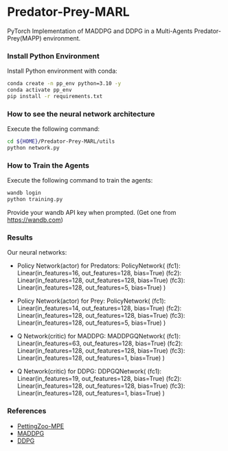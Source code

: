 # Predator-Prey-MARL
PyTorch Implementation of MADDPG and DDPG in a Multi-Agents Predator-Prey(MAPP) environment.

### Install Python Environment

Install Python environment with conda:

```bash
conda create -n pp_env python=3.10 -y
conda activate pp_env
pip install -r requirements.txt
```

### How to see the neural network architecture

Execute the following command:

```bash
cd ${HOME}/Predator-Prey-MARL/utils
python network.py
```

### How to Train the Agents

Execute the following command to train the agents:

```bash
wandb login
python training.py
```

Provide your wandb API key when prompted. (Get one from https://wandb.com)

### Results

Our neural networks:
- Policy Network(actor) for Predators:
PolicyNetwork(
  (fc1): Linear(in_features=16, out_features=128, bias=True)
  (fc2): Linear(in_features=128, out_features=128, bias=True)
  (fc3): Linear(in_features=128, out_features=5, bias=True)
)

- Policy Network(actor) for Prey:
PolicyNetwork(
  (fc1): Linear(in_features=14, out_features=128, bias=True)
  (fc2): Linear(in_features=128, out_features=128, bias=True)
  (fc3): Linear(in_features=128, out_features=5, bias=True)
)

- Q Network(critic) for MADDPG:
MADDPGQNetwork(
  (fc1): Linear(in_features=63, out_features=128, bias=True)
  (fc2): Linear(in_features=128, out_features=128, bias=True)
  (fc3): Linear(in_features=128, out_features=1, bias=True)
)

- Q Network(critic) for DDPG:
DDPGQNetwork(
  (fc1): Linear(in_features=19, out_features=128, bias=True)
  (fc2): Linear(in_features=128, out_features=128, bias=True)
  (fc3): Linear(in_features=128, out_features=1, bias=True)
)

### References

- [PettingZoo-MPE](https://github.com/Farama-Foundation/PettingZoo)
- [MADDPG](http://arxiv.org/abs/1706.02275)
- [DDPG](http://arxiv.org/abs/1509.02971)